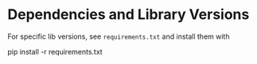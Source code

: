 # Dependencies and Library Versions

For specific lib versions, see `requirements.txt` and install them with

pip install -r requirements.txt

